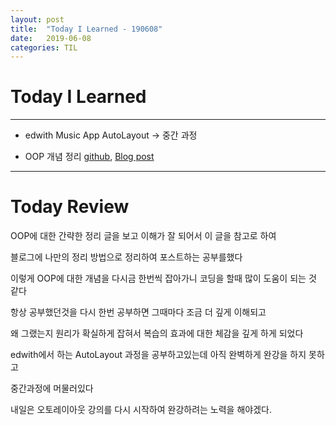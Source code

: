 ```yaml
---
layout: post
title:  "Today I Learned - 190608"
date:   2019-06-08
categories: TIL
---
```


# Today I Learned

---

- edwith Music App AutoLayout -> 중간 과정

- OOP 개념 정리 [github](https://github.com/VincentGeranium/VincentGeranium.github.io/blob/master/_posts/2019-06-08-OOP-Summary.markdown), [Blog post](https://vincentgeranium.github.io/swift,/ios/2019/06/08/OOP-Summary.html)

---

# Today Review

OOP에 대한 간략한 정리 글을 보고 이해가 잘 되어서 이 글을 참고로 하여

블로그에 나만의 정리 방법으로 정리하여 포스트하는 공부를했다

이렇게 OOP에 대한 개념을 다시금 한번씩 잡아가니 코딩을 할때 많이 도움이 되는 것 같다

항상 공부했던것을 다시 한번 공부하면 그때마다 조금 더 깊게 이해되고

왜 그랬는지 원리가 확실하게 잡혀서 복습의 효과에 대한 체감을 깊게 하게 되었다

edwith에서 하는 AutoLayout 과정을 공부하고있는데 아직 완벽하게 완강을 하지 못하고

중간과정에 머물러있다

내일은 오토레이아웃 강의를 다시 시작하여 완강하려는 노력을 해야겠다.
